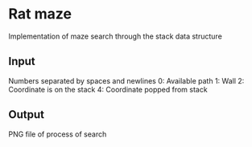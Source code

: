 # Rat maze
Implementation of maze search through the stack data structure

## Input
Numbers separated by spaces and newlines
0: Available path
1: Wall
2: Coordinate is on the stack
4: Coordinate popped from stack

## Output
PNG file of process of search
